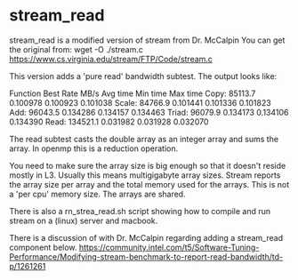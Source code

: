 # stream_read

stream_read is a modified version of stream from Dr. McCalpin
You can get the original from:
wget -O ./stream.c https://www.cs.virginia.edu/stream/FTP/Code/stream.c

This version adds a 'pure read' bandwidth subtest.
The output looks like:

Function    Best Rate MB/s  Avg time     Min time     Max time
Copy:           85113.7     0.100978     0.100923     0.101038
Scale:          84766.9     0.101441     0.101336     0.101823
Add:            96043.5     0.134286     0.134157     0.134463
Triad:          96079.9     0.134173     0.134106     0.134390
Read:          134521.1     0.031982     0.031928     0.032070

The read subtest casts the double array as an integer array and
sums the array. In openmp this is a reduction operation.

You need to make sure the array size is big enough so that it
doesn't reside mostly in L3. Usually this means multigigabyte
array sizes. Stream reports the array size per array and the
total memory used for the arrays. This is not a 'per cpu'
memory size. The arrays are shared.

There is also a rn_strea_read.sh script showing how to compile
and run stream on a (linux) server and macbook.

There is a discussion of with Dr. McCalpin regarding adding a
stream_read component below.
https://community.intel.com/t5/Software-Tuning-Performance/Modifying-stream-benchmark-to-report-read-bandwidth/td-p/1261261

